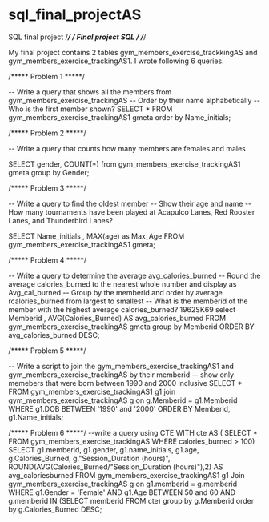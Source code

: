 # sql_final_projectAS
SQL final project
/******************************/
/***** Final project SQL *****/
/******************************/

My final project contains 2 tables gym_members_exercise_trackkingAS and gym_members_exercise_trackingAS1. I wrote following 6 queries. 






/***** Problem 1 *****/

-- Write a query that shows all the members from gym_members_exercise_trackingAS
-- Order by their name alphabetically
-- Who is the first member shown?
SELECT *
FROM gym_members_exercise_trackingAS1 gmeta 
order by Name_initials;




/***** Problem 2 *****/

-- Write a query that counts how many members are females and males

SELECT gender, COUNT(*) 
from gym_members_exercise_trackingAS1 gmeta 
group by Gender;




/***** Problem 3 *****/

-- Write a query to find the oldest member
-- Show their age and name
-- How many tournaments have been played at Acapulco Lanes, Red Rooster Lanes, and Thunderbird Lanes?

SELECT  Name_initials , MAX(age) as Max_Age 
FROM gym_members_exercise_trackingAS1 gmeta;






/***** Problem 4 *****/

-- Write a query to determine the average avg_calories_burned
-- Round the average calories_burned to the nearest whole number and display as Avg_cal_burned
-- Group by the memberid and order by average rcalories_burned from largest to smallest
-- What is the memberid of the member with the highest average calories_burned? 1962SK69
select Memberid , AVG(Calories_Burned) AS avg_calories_burned 
FROM gym_members_exercise_trackingAS gmeta 
group by Memberid 
ORDER BY avg_calories_burned DESC;



/***** Problem 5 *****/

-- Write a script to join the gym_members_exercise_trackingAS1 and gym_members_exercise_trackingAS by their memberid
-- show only memebers that were born between 1990 and 2000 inclusive 
SELECT *
FROM gym_members_exercise_trackingAS1 g1 
join gym_members_exercise_trackingAS g on g.Memberid = g1.Memberid 
WHERE g1.DOB BETWEEN '1990' and '2000'
ORDER BY Memberid, g1.Name_initials;


/***** Problem 6 *****/
--write a query using CTE
WITH cte AS (
 SELECT *
 FROM gym_members_exercise_trackingAS
 WHERE calories_burned > 100)
SELECT g1.memberid, g1.gender, g1.name_initials, g1.age, g.Calories_Burned, g."Session_Duration (hours)", ROUND(AVG(Calories_Burned/"Session_Duration (hours)"),2) AS avg_caloriesburned 
FROM gym_members_exercise_trackingAS1 g1
Join gym_members_exercise_trackingAS g on g1.memberid = g.memberid
WHERE g1.Gender = 'Female'
AND g1.Age BETWEEN 50 and 60
AND g.memberid IN (SELECT memberid FROM cte)
group by g.Memberid 
order by g.Calories_Burned DESC;




